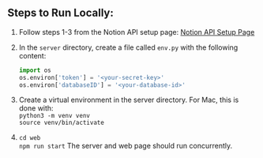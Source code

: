 ## Steps to Run Locally:

1. Follow steps 1-3 from the Notion API setup page: [Notion API Setup Page](https://developers.notion.com/docs/create-a-notion-integration)

2. In the `server` directory, create a file called `env.py` with the following content:
   ```python
   import os
   os.environ['token'] = '<your-secret-key>'
   os.environ['databaseID'] = '<your-database-id>'
3. Create a virtual environment in the server directory. For Mac, this is done with:<br>
    ```python3 -m venv venv```<br>
    ```source venv/bin/activate```
4. ```cd web```<br>
    ```npm run start```
The server and web page should run concurrently.